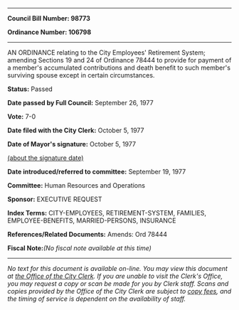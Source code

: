 

********

**Council Bill Number: 98773**
   
**Ordinance Number: 106798**
********

 AN ORDINANCE relating to the City Employees' Retirement System; amending Sections 19 and 24 of Ordinance 78444 to provide for payment of a member's accumulated contributions and death benefit to such member's surviving spouse except in certain circumstances.

**Status:** Passed
   
**Date passed by Full Council:** September 26, 1977
   
**Vote:** 7-0
   
**Date filed with the City Clerk:** October 5, 1977
   
**Date of Mayor's signature:** October 5, 1977
   
[(about the signature date)](/~public/approvaldate.htm)
   
   
   
**Date introduced/referred to committee:** September 19, 1977
   
**Committee:** Human Resources and Operations
   
**Sponsor:** EXECUTIVE REQUEST
   
   
**Index Terms:** CITY-EMPLOYEES, RETIREMENT-SYSTEM, FAMILIES, EMPLOYEE-BENEFITS, MARRIED-PERSONS, INSURANCE

**References/Related Documents:** Amends: Ord 78444

**Fiscal Note:**_(No fiscal note available at this time)_
********

_No text for this document is available on-line. You may view this document at [the Office of the City Clerk](http://www.seattle.gov/leg/clerk/contactUs.htm). If you are unable to visit the Clerk's Office, you may request a copy or scan be made for you by Clerk staff. Scans and copies provided by the Office of the City Clerk are subject to [copy fees](http://clerk.seattle.gov/~public/clerkfees.htm), and the timing of service is dependent on the availability of staff._

